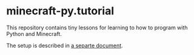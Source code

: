 # minecraft-py.tutorial
This repository contains tiny lessons for learning to how to program with Python and Minecraft.

The setup is described in [a separte document](https://github.com/mncrft/homecraft.doc).
